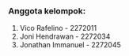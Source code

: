 ### Anggota kelompok:
1. Vico Rafelino - 2272011
2. Joni Hendrawan - 2272034
3. Jonathan Immanuel - 2272045
